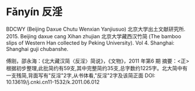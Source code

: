 # Fǎnyín 反淫

BDCWY (Beijing Daxue Chutu Wenxian Yanjiusuo) 北京大学出土文献研究所. 2015. Beijing daxue cang Xihan zhujian 北京大学藏西汉竹简 (The bamboo slips of Western Han collected by Peking University). Vol 4. Shanghai: Shanghai guji chubanshe.

傅刚，邵永海：《北大藏汉简〈反淫〉简说》，《文物》，2011 年第6 期
摘要：<正>根据初步整理,此批简约有59支,其中完整简约35支,总字数约1225字。北大简中有一支残简,背面写有"反淫"2字,从书体看,"反淫"2字及该简正面 
DOI: 10.13619/j.cnki.cn11-1532/k.2011.06.012 
